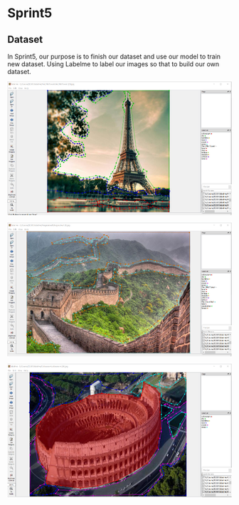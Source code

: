 # Sprint5
## Dataset
In Sprint5, our purpose is to finish our dataset and use our model to train new dataset. Using Labelme to label our images so that to build our own dataset.
<p align="left">
  <img src="picture/image1.png" height=300/>
</p>

<p align="left">
  <img src="picture/image2.png" height=300/>
</p>

<p align="left">
  <img src="picture/image3.png" height=300/>
</p>
